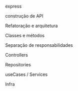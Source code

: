 express

construção de API

Refatoração e arquitetura

Classes e métodos

Separação de responsabilidades

Controllers

Repositories

useCases / Services

Infra